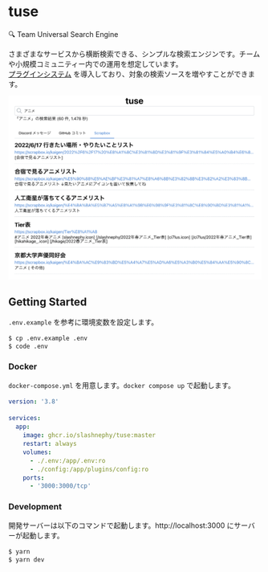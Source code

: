 # tuse

🔍 Team Universal Search Engine

さまざまなサービスから横断検索できる、シンプルな検索エンジンです。チームや小規模コミュニティー内での運用を想定しています。  
[プラグインシステム](https://github.com/SlashNephy/tuse/blob/master/providers) を導入しており、対象の検索ソースを増やすことができます。

![](https://raw.githubusercontent.com/SlashNephy/tuse/master/docs/screenshot1.png)

## Getting Started

`.env.example` を参考に環境変数を設定します。

```console
$ cp .env.example .env
$ code .env
```

### Docker

`docker-compose.yml` を用意します。`docker compose up` で起動します。

```yaml
version: '3.8'

services:
  app:
    image: ghcr.io/slashnephy/tuse:master
    restart: always
    volumes:
      - ./.env:/app/.env:ro
      - ./config:/app/plugins/config:ro
    ports:
      - '3000:3000/tcp'
```

### Development

開発サーバーは以下のコマンドで起動します。http://localhost:3000 にサーバーが起動します。

```console
$ yarn
$ yarn dev
```
